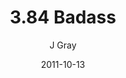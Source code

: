 ---
title: '3.84 Badass'
alt: 'Mysteries of the Arcana'
date: '2011-10-13'
author: 'J Gray'
artist: 'Gennifer'
chapter: '3 Two by Two'
filler: false
---